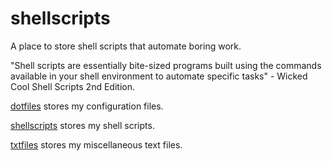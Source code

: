 # shellscripts
A place to store shell scripts that automate boring work.

"Shell scripts are essentially bite-sized programs built using the commands available in your shell environment to automate specific tasks" - Wicked Cool Shell Scripts 2nd Edition.

[dotfiles](https://github.com/DrewHans555/dotfiles/) stores my configuration files.

[shellscripts](https://github.com/DrewHans555/shellscripts/) stores my shell scripts.

[txtfiles](https://github.com/DrewHans555/txtfiles/) stores my miscellaneous text files.
